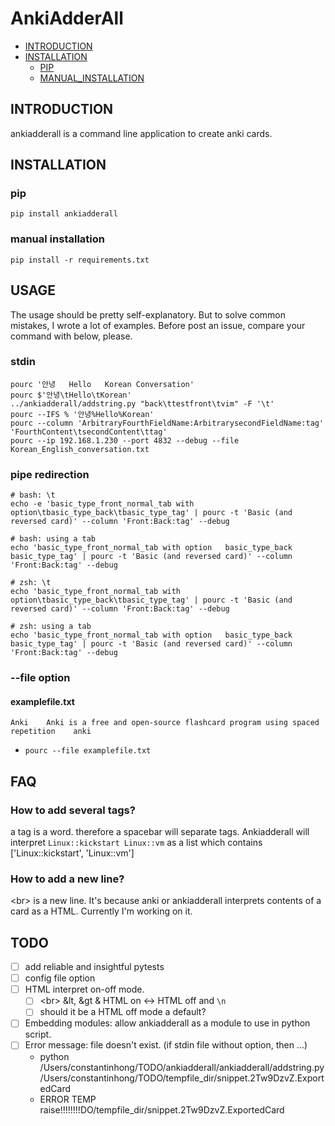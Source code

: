 # AnkiAdderAll

* [INTRODUCTION](#introduction)
* [INSTALLATION](#installation)
    * [PIP](#pip)
    * [MANUAL_INSTALLATION](#manual-installation)

## INTRODUCTION

ankiadderall is a command line application to create anki cards. 

## INSTALLATION

### pip
`pip install ankiadderall`

### manual installation
`pip install -r requirements.txt`

## USAGE
The usage should be pretty self-explanatory. But to solve common mistakes, I wrote a lot of examples. Before post an issue, compare your command with below, please.

### stdin
```python3
pourc '안녕	Hello	Korean Conversation'
pourc $'안녕\tHello\tKorean'
../ankiadderall/addstring.py "back\ttestfront\tvim" -F '\t'
pourc --IFS % '안녕%Hello%Korean'
pourc --column 'ArbitraryFourthFieldName:ArbitrarysecondFieldName:tag' 'FourthContent\tsecondContent\ttag'
pourc --ip 192.168.1.230 --port 4832 --debug --file Korean_English_conversation.txt
```

### pipe redirection
```python3
# bash: \t
echo -e 'basic_type_front_normal_tab with option\tbasic_type_back\tbasic_type_tag' | pourc -t 'Basic (and reversed card)' --column 'Front:Back:tag' --debug

# bash: using a tab
echo 'basic_type_front_normal_tab with option	basic_type_back	basic_type_tag' | pourc -t 'Basic (and reversed card)' --column 'Front:Back:tag' --debug

# zsh: \t
echo 'basic_type_front_normal_tab with option\tbasic_type_back\tbasic_type_tag' | pourc -t 'Basic (and reversed card)' --column 'Front:Back:tag' --debug

# zsh: using a tab
echo 'basic_type_front_normal_tab with option	basic_type_back	basic_type_tag' | pourc -t 'Basic (and reversed card)' --column 'Front:Back:tag' --debug
```

### --file option

#### examplefile.txt
```
Anki	Anki is a free and open-source flashcard program using spaced repetition	anki
```
* `pourc --file examplefile.txt`


## FAQ

### How to add several tags?
a tag is a word. therefore a spacebar will separate tags.
Ankiadderall will interpret `Linux::kickstart Linux::vm` as a list which contains ['Linux::kickstart', 'Linux::vm']

### How to add a new line?

\<br\> is a new line. It's because anki or ankiadderall interprets contents of a card as a HTML. Currently I'm working on it. 

## TODO

* [ ] add reliable and insightful pytests
* [ ] config file option
* [ ] HTML interpret on-off mode.
    * [ ] \<br\> &lt, &gt & HTML on <-> HTML off and `\n`
    * [ ] should it be a HTML off mode a default?
* [ ] Embedding modules: allow ankiadderall as a module to use in python script.
* [ ] Error message: file doesn't exist. (if stdin file without option, then ...)
    * python /Users/constantinhong/TODO/ankiadderall/ankiadderall/addstring.py /Users/constantinhong/TODO/tempfile_dir/snippet.2Tw9DzvZ.ExportedCard
    * ERROR TEMP raise!!!!!!!!DO/tempfile_dir/snippet.2Tw9DzvZ.ExportedCard
